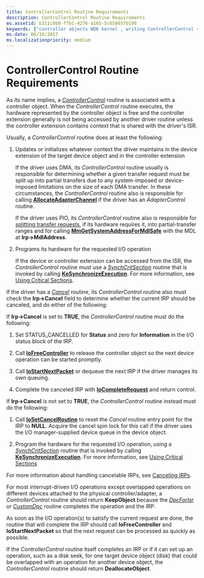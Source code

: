 ```yaml
---
title: ControllerControl Routine Requirements
description: ControllerControl Routine Requirements
ms.assetid: b311c0b0-f7b1-4276-a165-5c658657b198
keywords: ["controller objects WDK kernel , writing ControllerControl routines", "ControllerControl routines, writing", "ControllerControl routines, requirements"]
ms.date: 06/16/2017
ms.localizationpriority: medium
---
```


# ControllerControl Routine Requirements





As its name implies, a [*ControllerControl*](https://msdn.microsoft.com/library/windows/hardware/ff542049) routine is associated with a controller object. When the *ControllerControl* routine executes, the hardware represented by the controller object is free and the controller extension generally is not being accessed by another driver routine unless the controller extension contains context that is shared with the driver's ISR.

Usually, a *ControllerControl* routine does at least the following:

1.  Updates or initializes whatever context the driver maintains in the device extension of the target device object and in the controller extension

    If the driver uses DMA, its *ControllerControl* routine usually is responsible for determining whether a given transfer request must be split up into partial transfers due to any system-imposed or device-imposed limitations on the size of each DMA transfer. In these circumstances, the *ControllerControl* routine also is responsible for calling [**AllocateAdapterChannel**](/windows-hardware/drivers/ddi/wdm/nc-wdm-pallocate_adapter_channel) if the driver has an *AdapterControl* routine.

    If the driver uses PIO, its *ControllerControl* routine also is responsible for [splitting transfer requests](splitting-dma-transfer-requests.md), if its hardware requires it, into partial-transfer ranges and for calling [**MmGetSystemAddressForMdlSafe**](./mm-bad-pointer.md) with the MDL at **Irp-&gt;MdlAddress**.

2.  Programs its hardware for the requested I/O operation

    If the device or controller extension can be accessed from the ISR, the *ControllerControl* routine must use a [*SynchCritSection*](/windows-hardware/drivers/ddi/wdm/nc-wdm-ksynchronize_routine) routine that is invoked by calling [**KeSynchronizeExecution**](/windows-hardware/drivers/ddi/wdm/nf-wdm-kesynchronizeexecution). For more information, see [Using Critical Sections](using-critical-sections.md).

If the driver has a [*Cancel*](/windows-hardware/drivers/ddi/wdm/nc-wdm-driver_cancel) routine, its *ControllerControl* routine also must check the **Irp-&gt;Cancel** field to determine whether the current IRP should be canceled, and do either of the following:

If **Irp-&gt;Cancel** is set to **TRUE**, the *ControllerControl* routine must do the following:

1.  Set STATUS\_CANCELLED for **Status** and zero for **Information** in the I/O status block of the IRP.

2.  Call [**IoFreeController**](/windows-hardware/drivers/ddi/ntddk/nf-ntddk-iofreecontroller) to release the controller object so the next device operation can be started promptly.

3.  Call [**IoStartNextPacket**](/windows-hardware/drivers/ddi/ntifs/nf-ntifs-iostartnextpacket) or dequeue the next IRP if the driver manages its own queuing.

4.  Complete the canceled IRP with [**IoCompleteRequest**](/windows-hardware/drivers/ddi/wdm/nf-wdm-iocompleterequest) and return control.

If **Irp-&gt;Cancel** is not set to **TRUE**, the *ControllerControl* routine instead must do the following:

1.  Call [**IoSetCancelRoutine**](/windows-hardware/drivers/ddi/wdm/nf-wdm-iosetcancelroutine) to reset the *Cancel* routine entry point for the IRP to **NULL**. Acquire the cancel spin lock for this call if the driver uses the I/O manager-supplied device queue in the device object.

2.  Program the hardware for the requested I/O operation, using a [*SynchCritSection*](/windows-hardware/drivers/ddi/wdm/nc-wdm-ksynchronize_routine) routine that is invoked by calling [**KeSynchronizeExecution**](/windows-hardware/drivers/ddi/wdm/nf-wdm-kesynchronizeexecution). For more information, see [Using Critical Sections](using-critical-sections.md)

For more information about handling cancelable IRPs, see [Canceling IRPs](canceling-irps.md).

For most interrupt-driven I/O operations except overlapped operations on different devices attached to the physical controller/adapter, a *ControllerControl* routine should return **KeepObject** because the [*DpcForIsr*](/windows-hardware/drivers/ddi/wdm/nc-wdm-io_dpc_routine) or [*CustomDpc*](/windows-hardware/drivers/ddi/wdm/nc-wdm-kdeferred_routine) routine completes the operation and the IRP.

As soon as the I/O operation(s) to satisfy the current request are done, the routine that will complete the IRP should call **IoFreeController** and **IoStartNextPacket** so that the next request can be processed as quickly as possible.

If the *ControllerControl* routine itself completes an IRP or if it can set up an operation, such as a disk seek, for one target device object (disk) that could be overlapped with an operation for another device object, the *ControllerControl* routine should return **DeallocateObject**.

 

